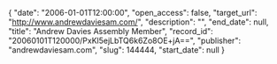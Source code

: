 {
  "date": "2006-01-01T12:00:00", 
  "open_access": false, 
  "target_url": "http://www.andrewdaviesam.com/", 
  "description": "", 
  "end_date": null, 
  "title": "Andrew Davies Assembly Member", 
  "record_id": "20060101T120000/PxKl5ejLbTQ6k6Zo8OE+jA==", 
  "publisher": "andrewdaviesam.com", 
  "slug": 144444, 
  "start_date": null
}

